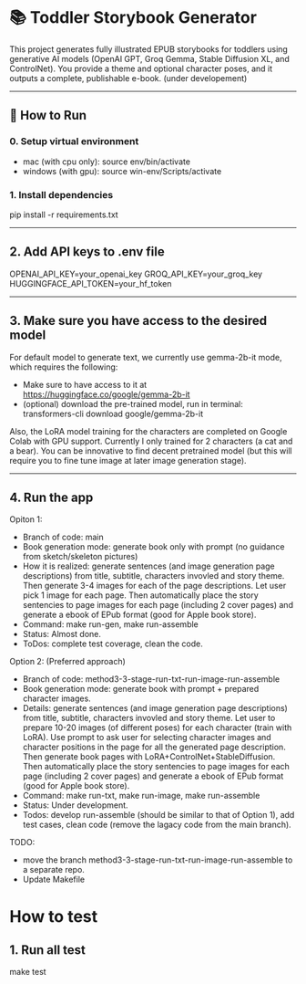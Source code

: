 # 📚 Toddler Storybook Generator

This project generates fully illustrated EPUB storybooks for toddlers using generative AI models (OpenAI GPT, Groq Gemma, Stable Diffusion XL, and ControlNet). You provide a theme and optional character poses, and it outputs a complete, publishable e-book. (under developement)

---

## 🚀 How to Run

### 0. Setup virtual environment
* mac (with cpu only): source env/bin/activate
* windows (with gpu): source win-env/Scripts/activate

### 1. Install dependencies

pip install -r requirements.txt


---
## 2. Add API keys to .env file

OPENAI_API_KEY=your_openai_key
GROQ_API_KEY=your_groq_key
HUGGINGFACE_API_TOKEN=your_hf_token


---
## 3. Make sure you have access to the desired model
For default model to generate text, we currently use gemma-2b-it mode, which requires the following:
* Make sure to have access to it at https://huggingface.co/google/gemma-2b-it
* (optional) download the pre-trained model, run in terminal: transformers-cli download google/gemma-2b-it

Also, the LoRA model training for the characters are completed on Google Colab with GPU support. Currently I only trained for 2 characters (a cat and a bear). You can be innovative to find decent pretrained model (but this will require you to fine tune image at later image generation stage). 

---
## 4. Run the app

Opiton 1: 
* Branch of code: main
* Book generation mode: generate book only with prompt (no guidance from sketch/skeleton pictures)
* How it is realized: generate sentences (and image generation page descriptions) from title, subtitle, characters invovled and story theme. Then generate 3-4 images for each of the page descriptions. Let user pick 1 image for each page. Then automatically place the story sentencies to page images for each page (including 2 cover pages) and generate a ebook of EPub format (good for Apple book store).
* Command: make run-gen, make run-assemble
* Status: Almost done.
* ToDos: complete test coverage, clean the code.

Option 2: (Preferred approach)
* Branch of code: method3-3-stage-run-txt-run-image-run-assemble
* Book generation mode: generate book with prompt + prepared character images.
* Details: generate sentences (and image generation page descriptions) from title, subtitle, characters invovled and story theme. Let user to prepare 10-20 images (of different poses) for each character (train with LoRA). Use prompt to ask user for selecting character images and character positions in the page for all the generated page description. Then generate book pages with LoRA+ControlNet+StableDiffusion. Then automatically place the story sentencies to page images for each page (including 2 cover pages) and generate a ebook of EPub format (good for Apple book store).
* Command: make run-txt, make run-image, make run-assemble
* Status: Under development. 
* Todos: develop run-assemble (should be similar to that of Option 1), add test cases, clean code (remove the lagacy code from the main branch).

TODO: 
* move the branch method3-3-stage-run-txt-run-image-run-assemble to a separate repo. 
* Update Makefile

# How to test

## 1. Run all test
make test

